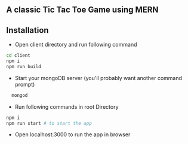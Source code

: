 ## A classic Tic Tac Toe Game using MERN

## Installation

- Open client directory and run following command

```bash
cd client
npm i
npm run build
```

- Start your mongoDB server (you'll probably want another command prompt)

```bash
  mongod
```

- Run following commands in root Directory

```bash
npm i
npm run start # to start the app
```

- Open localhost:3000 to run the app in browser
